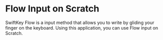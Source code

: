 # Flow Input on Scratch
SwiftKey Flow is a input method that allows you to write by gliding your finger on the keyboard.
Using this application, you can use Flow input on Scratch.
